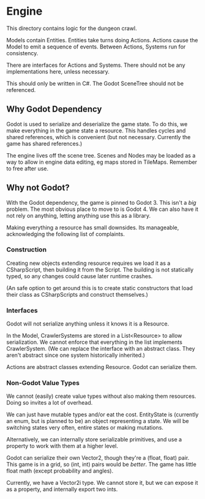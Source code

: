 # Engine
This directory contains logic for the dungeon crawl.

Models contain Entities. Entities take turns doing Actions.
Actions cause the Model to emit a sequence of events.
Between Actions, Systems run for consistency.

There are interfaces for Actions and Systems. There should not be any implementations here, unless necessary.

This should only be written in C#. The Godot SceneTree should not be referenced.

## Why Godot Dependency
Godot is used to serialize and deserialize the game state.
To do this, we make everything in the game state a resource.
This handles cycles and shared references, which is convenient (but not necessary. Currently the game has shared references.)

The engine lives off the scene tree. Scenes and Nodes may be loaded as a way to allow in engine data editing, eg maps stored in TileMaps.
Remember to free after use.

## Why not Godot?
With the Godot dependency, the game is pinned to Godot 3. This isn't a *big* problem. 
The most obvious place to move to is Godot 4. We can also have it not rely on anything, letting anything use this as a library. 

Making everything a resource has small downsides. Its manageable, acknowledging the following list of complaints.

### Construction
Creating new objects extending resource requires we load it as a CSharpScript, then building it from the Script. The building is not statically typed, so any changes could cause later runtime crashes. 

(An safe option to get around this is to create static constructors that load their class as CSharpScripts and construct themselves.)

### Interfaces
Godot will not serialize anything unless it knows it is a Resource.

In the Model, CrawlerSystems are stored in a List\<Resource\> to allow serialization.
We cannot enforce that everything in the list implements CrawlerSystem.
(We can replace the interface with an abstract class. They aren't abstract since one system historically inherited.)

Actions are abstract classes extending Resource. Godot can serialize them.

### Non-Godot Value Types
We cannot (easily) create value types without also making them resources.
Doing so invites a lot of overhead.

We can just have mutable types and/or eat the cost. EntityState is (currently an enum, but is planned to be) an object representing a state.
We will be switching states very often, entire states or making mutations.

Alternatively, we can internally store serializable primitives, and use a property to work with them at a higher level.

Godot can serialize their own Vector2, though they're a (float, float) pair.
This game is in a grid, so (int, int) pairs would be *better*. The game has little float math (except probability and angles).

Currently, we have a Vector2i type. We cannot store it, but we can expose it as a property, and internally export two ints.